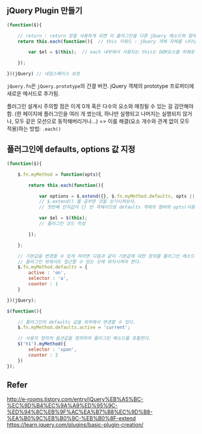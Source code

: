## jQuery Plugin 만들기

```javascript
(function($){

    // return : return 문을 사용하게 되면 이 플러그인을 다른 jQuery 메소드와 함께 자유롭게 체이닝을 사용할 수 있다.
    return this.each(function(){  // this 키워드 : jQuery 객체 자체를 나타낸다.

        var $el = $(this);  // each 내부에서 사용되는 this는 DOM요소를 차례로 가리킨다.

    });

})(jQuery) // 네임스페이스 보호
```
`jQuery.fn`은 `jQuery.prototype`의 간결 버전. jQuery 객체의 prototype 프로퍼티에 새로운 메서드로 추가됨.

플러그인 설계시 주의할 점은 이게 0개 혹은 다수의 요소와 매칭될 수 있는 걸 감안해야 함.
(한 페이지에 플러그인을 여러 개 썼는데, 하나만 실행되고 나머지는 실행되지 않거나, 모두 같은 모션으로 동작해버리거나...)
=> 이를 해결(요소 개수와 관계 없이 모두 적용)하는 방법: `.each()`

## 플러그인에 defaults, options 값 지정
```javascript
(function($){

    $.fn.myMethod = function(opts){

        return this.each(function(){

            var options = $.extend({}, $.fn.myMethod.defaults, opts || {});
            // $.extend() 를 공부한 것을 상기시켜보자.
            // 첫번째 인자값이 {} 빈 객체이므로 defaults 객체의 멤버와 opts(사용자정의 옵션값)이 merge되어 options에 담겨진다.

            var $el = $(this);
            // 플러그인 코드 작성

        });

    };

    // 기본값을 변경할 수 있게 하려면 다음과 같이 기본값에 대한 정의를 플러그인 메소드 밖에서 작성하여
    // 플러그인 밖에서도 접근할 수 있는 곳에 위치시켜야 한다.
    $.fn.myMethod.defaults = {
        active : 'on',
        selector : 'a',
        counter : 1
    }

})(jQuery);

$(function(){

    // 플러그인의 defaults 값을 외부에서 변경할 수 있다.
    $.fn.myMethod.defaults.active = 'current';

    // 사용자 정의의 옵션값을 정의하여 플러그인 메소드를 호출한다.
    $('h1').myMethod({
        selector : 'span',
        counter : 2
    })
});
```

## Refer
http://e-rooms.tistory.com/entry/jQuery%EB%A5%BC-%EC%9D%B4%EC%9A%A9%ED%95%9C-%ED%94%8C%EB%9F%AC%EA%B7%B8%EC%9D%B8-%EA%B0%9C%EB%B0%9C-%EB%B0%8F-extend
https://learn.jquery.com/plugins/basic-plugin-creation/
